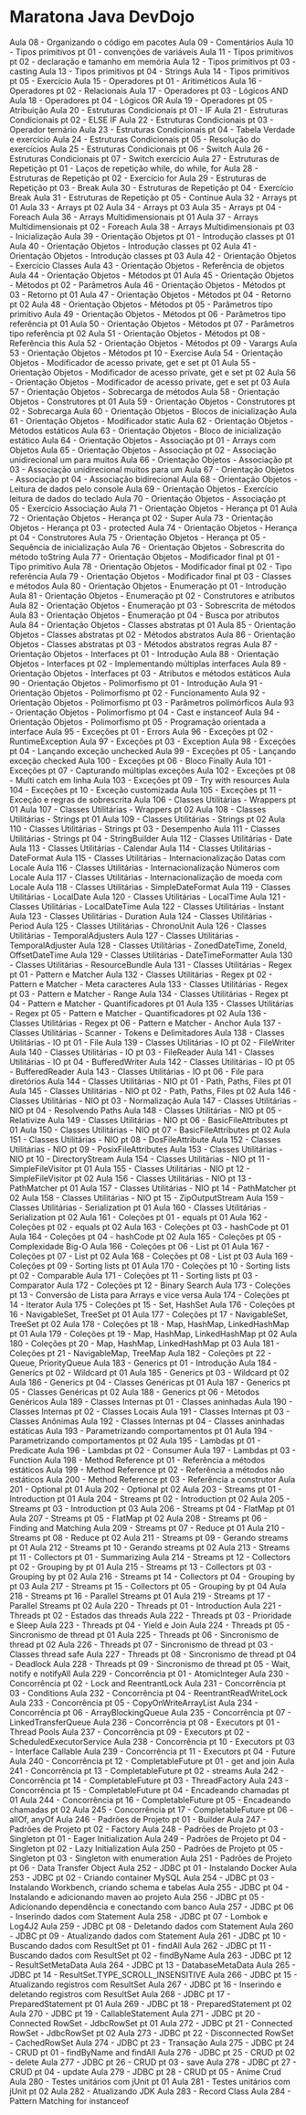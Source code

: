 # Maratona Java DevDojo

Aula 08 - Organizando o código em pacotes
Aula 09 - Comentários
Aula 10 - Tipos primitivos pt 01 - convenções de variáveis
Aula 11 - Tipos primitivos pt 02 - declaração e tamanho em memória
Aula 12 - Tipos primitivos pt 03 - casting
Aula 13 - Tipos primitivos pt 04 - Strings
Aula 14 - Tipos primitivos pt 05 - Exercício
Aula 15 - Operadores pt 01 - Aritiméticos
Aula 16 - Operadores pt 02 - Relacionais
Aula 17 - Operadores pt 03 - Lógicos AND
Aula 18 - Operadores pt 04 - Lógicos OR
Aula 19 - Operadores pt 05 - Atribuição
Aula 20 - Estruturas Condicionais pt 01 - IF
Aula 21 - Estruturas Condicionais pt 02 - ELSE IF
Aula 22 - Estruturas Condicionais pt 03 - Operador ternário
Aula 23 - Estruturas Condicionais pt 04 - Tabela Verdade e exercício
Aula 24 - Estruturas Condicionais pt 05 - Resolução do exercícios
Aula 25 - Estruturas Condicionais pt 06 - Switch
Aula 26 - Estruturas Condicionais pt 07 - Switch exercício
Aula 27 - Estruturas de Repetição pt 01 - Laços de repetição while, do while, for
Aula 28 - Estruturas de Repetição pt 02 - Exercício for
Aula 29 - Estruturas de Repetição pt 03 - Break
Aula 30 - Estruturas de Repetição pt 04 - Exercício Break
Aula 31 - Estruturas de Repetição pt 05 - Continue
Aula 32 - Arrays pt 01
Aula 33 - Arrays pt 02
Aula 34 - Arrays pt 03
Aula 35 - Arrays pt 04 - Foreach
Aula 36 - Arrays Multidimensionais pt 01
Aula 37 - Arrays Multidimensionais pt 02 - Foreach
Aula 38 - Arrays Multidimensionais pt 03 - Inicialização
Aula 39 - Orientação Objetos pt 01 - Introdução classes pt 01
Aula 40 - Orientação Objetos - Introdução classes pt 02
Aula 41 - Orientação Objetos - Introdução classes pt 03
Aula 42 - Orientação Objetos - Exercício Classes
Aula 43 - Orientação Objetos - Referência de objetos
Aula 44 - Orientação Objetos - Métodos pt 01
Aula 45 - Orientação Objetos - Métodos pt 02 - Parâmetros
Aula 46 - Orientação Objetos - Métodos pt 03 - Retorno pt 01
Aula 47 - Orientação Objetos - Métodos pt 04 - Retorno pt 02
Aula 48 - Orientação Objetos - Métodos pt 05 - Parâmetros tipo primitivo
Aula 49 - Orientação Objetos - Métodos pt 06 - Parâmetros tipo referência pt 01
Aula 50 - Orientação Objetos - Métodos pt 07 - Parâmetros tipo referência pt 02
Aula 51 - Orientação Objetos - Métodos pt 08 - Referência this
Aula 52 - Orientação Objetos - Métodos pt 09 - Varargs
Aula 53 - Orientação Objetos - Métodos pt 10 - Exercise
Aula 54 - Orientação Objetos - Modificador de acesso private, get e set pt 01
Aula 55 - Orientação Objetos - Modificador de acesso private, get e set pt 02
Aula 56 - Orientação Objetos - Modificador de acesso private, get e set pt 03
Aula 57 - Orientação Objetos - Sobrecarga de métodos
Aula 58 - Orientação Objetos - Construtores pt 01
Aula 59 - Orientação Objetos - Construtores pt 02 - Sobrecarga
Aula 60 - Orientação Objetos - Blocos de inicialização
Aula 61 - Orientação Objetos - Modificador static
Aula 62 - Orientação Objetos - Métodos estáticos
Aula 63 - Orientação Objetos - Bloco de inicialização estático
Aula 64 - Orientação Objetos - Associação pt 01 - Arrays com Objetos
Aula 65 - Orientação Objetos - Associação pt 02 - Associação unidirecional um para muitos
Aula 66 - Orientação Objetos - Associação pt 03 - Associação unidirecional muitos para um
Aula 67 - Orientação Objetos - Associação pt 04 - Associação bidirecional
Aula 68 - Orientação Objetos - Leitura de dados pelo console
Aula 69 - Orientação Objetos - Exercício leitura de dados do teclado
Aula 70 - Orientação Objetos - Associação pt 05 - Exercício Associação
Aula 71 - Orientação Objetos - Herança pt 01
Aula 72 - Orientação Objetos - Herança pt 02 - Super
Aula 73 - Orientação Objetos - Herança pt 03 - protected
Aula 74 - Orientação Objetos - Herança pt 04 - Construtores
Aula 75 - Orientação Objetos - Herança pt 05 - Sequência de inicialização
Aula 76 - Orientação Objetos - Sobrescrita do método toString
Aula 77 - Orientação Objetos - Modificador final pt 01 - Tipo primitivo
Aula 78 - Orientação Objetos - Modificador final pt 02 - Tipo referência
Aula 79 - Orientação Objetos - Modificador final pt 03 - Classes e métodos
Aula 80 - Orientação Objetos - Enumeração pt 01 - Introdução
Aula 81 - Orientação Objetos - Enumeração pt 02 - Construtores e atributos
Aula 82 - Orientação Objetos - Enumeração pt 03 - Sobrescrita de métodos
Aula 83 - Orientação Objetos - Enumeração pt 04 - Busca por atributos
Aula 84 - Orientação Objetos - Classes abstratas pt 01
Aula 85 - Orientação Objetos - Classes abstratas pt 02 - Métodos abstratos
Aula 86 - Orientação Objetos - Classes abstratas pt 03 - Métodos abstratos regras
Aula 87 - Orientação Objetos - Interfaces pt 01 - Introdução
Aula 88 - Orientação Objetos - Interfaces pt 02 - Implementando múltiplas interfaces
Aula 89 - Orientação Objetos - Interfaces pt 03 - Atributos e métodos estáticos
Aula 90 - Orientação Objetos - Polimorfismo pt 01 - Introdução
Aula 91 - Orientação Objetos - Polimorfismo pt 02 - Funcionamento
Aula 92 - Orientação Objetos - Polimorfismo pt 03 - Parâmetros polimórficos
Aula 93 - Orientação Objetos - Polimorfismo pt 04 - Cast e instanceof
Aula 94 - Orientação Objetos - Polimorfismo pt 05 - Programação orientada a interface
Aula 95 - Exceções pt 01 - Errors
Aula 96 - Exceções pt 02 - RuntimeException
Aula 97 - Exceções pt 03 - Exception
Aula 98 - Exceções pt 04 - Lançando exceção unchecked
Aula 99 - Exceções pt 05 - Lançando exceção checked
Aula 100 - Exceções pt 06 - Bloco Finally
Aula 101 - Exceções pt 07 - Capturando múltiplas exceções
Aula 102 - Exceções pt 08 - Multi catch em linha
Aula 103 - Exceções pt 09 - Try with resources
Aula 104 - Exceções pt 10 - Exceção customizada
Aula 105 - Exceções pt 11 - Exceção e regras de sobrescrita
Aula 106 - Classes Utilitárias - Wrappers pt 01
Aula 107 - Classes Utilitárias - Wrappers pt 02
Aula 108 - Classes Utilitárias - Strings pt 01
Aula 109 - Classes Utilitárias - Strings pt 02
Aula 110 - Classes Utilitárias - Strings pt 03 - Desempenho
Aula 111 - Classes Utilitárias - Strings pt 04 - StringBuilder
Aula 112 - Classes Utilitárias - Date
Aula 113 - Classes Utilitárias - Calendar
Aula 114 - Classes Utilitárias - DateFormat
Aula 115 - Classes Utilitárias - Internacionalização Datas com Locale
Aula 116 - Classes Utilitárias - Internacionalização Números com Locale
Aula 117 - Classes Utilitárias - Internacionalização de moeda com Locale
Aula 118 - Classes Utilitárias - SimpleDateFormat
Aula 119 - Classes Utilitárias - LocalDate
Aula 120 - Classes Utilitárias - LocalTime
Aula 121 - Classes Utilitárias - LocalDateTime
Aula 122 - Classes Utilitárias - Instant
Aula 123 - Classes Utilitárias - Duration
Aula 124 - Classes Utilitárias - Period
Aula 125 - Classes Utilitárias - ChronoUnit
Aula 126 - Classes Utilitárias - TemporalAdjusters
Aula 127 - Classes Utilitárias - TemporalAdjuster
Aula 128 - Classes Utilitárias - ZonedDateTime, ZoneId, OffsetDateTime
Aula 129 - Classes Utilitárias - DateTimeFormatter
Aula 130 - Classes Utilitárias - ResourceBundle
Aula 131 - Classes Utilitárias - Regex pt 01 - Pattern e Matcher
Aula 132 - Classes Utilitárias - Regex pt 02 - Pattern e Matcher - Meta caracteres
Aula 133 - Classes Utilitárias - Regex pt 03 - Pattern e Matcher - Range
Aula 134 - Classes Utilitárias - Regex pt 04 - Pattern e Matcher - Quantificadores pt 01
Aula 135 - Classes Utilitárias - Regex pt 05 - Pattern e Matcher - Quantificadores pt 02
Aula 136 - Classes Utilitárias - Regex pt 06 - Pattern e Matcher - Anchor
Aula 137 - Classes Utilitárias - Scanner - Tokens e Delimitadores
Aula 138 - Classes Utilitárias - IO pt 01 - File
Aula 139 - Classes Utilitárias - IO pt 02 - FileWriter
Aula 140 - Classes Utilitárias - IO pt 03 - FileReader
Aula 141 - Classes Utilitárias - IO pt 04 - BufferedWriter
Aula 142 - Classes Utilitárias - IO pt 05 - BufferedReader
Aula 143 - Classes Utilitárias - IO pt 06 - File para diretórios
Aula 144 - Classes Utilitárias - NIO pt 01 - Path, Paths, Files pt 01
Aula 145 - Classes Utilitárias - NIO pt 02 - Path, Paths, Files pt 02
Aula 146 - Classes Utilitárias - NIO pt 03 - Normalização
Aula 147 - Classes Utilitárias - NIO pt 04 - Resolvendo Paths
Aula 148 - Classes Utilitárias - NIO pt 05 - Relativize
Aula 149 - Classes Utilitárias - NIO pt 06 - BasicFileAttributes pt 01
Aula 150 - Classes Utilitárias - NIO pt 07 - BasicFileAttributes pt 02
Aula 151 - Classes Utilitárias - NIO pt 08 - DosFileAttribute
Aula 152 - Classes Utilitárias - NIO pt 09 - PosixFileAttributes
Aula 153 - Classes Utilitárias - NIO pt 10 - DirectoryStream
Aula 154 - Classes Utilitárias - NIO pt 11 - SimpleFileVisitor pt 01
Aula 155 - Classes Utilitárias - NIO pt 12 - SimpleFileVisitor pt 02
Aula 156 - Classes Utilitárias - NIO pt 13 - PathMatcher pt 01
Aula 157 - Classes Utilitárias - NIO pt 14 - PathMatcher pt 02
Aula 158 - Classes Utilitárias - NIO pt 15 - ZipOutputStream
Aula 159 - Classes Utilitárias - Serialization pt 01
Aula 160 - Classes Utilitárias - Serialization pt 02
Aula 161 - Coleções pt 01 - equals pt 01
Aula 162 - Coleções pt 02 - equals pt 02
Aula 163 - Coleções pt 03 - hashCode pt 01
Aula 164 - Coleções pt 04 - hashCode pt 02
Aula 165 - Coleções pt 05 - Complexidade Big-O
Aula 166 - Coleções pt 06 - List pt 01
Aula 167 - Coleções pt 07 - List pt 02
Aula 168 - Coleções pt 08 - List pt 03
Aula 169 - Coleções pt 09 - Sorting lists pt 01
Aula 170 - Coleções pt 10 - Sorting lists pt 02 - Comparable
Aula 171 - Coleções pt 11 - Sorting lists pt 03 - Comparator
Aula 172 - Coleções pt 12 - Binary Search
Aula 173 - Coleções pt 13 - Conversão de Lista para Arrays e vice versa
Aula 174 - Coleções pt 14 - Iterator
Aula 175 - Coleções pt 15 - Set, HashSet
Aula 176 - Coleções pt 16 - NavigableSet, TreeSet pt 01
Aula 177 - Coleções pt 17 - NavigableSet, TreeSet pt 02
Aula 178 - Coleções pt 18 - Map, HashMap, LinkedHashMap pt 01
Aula 179 - Coleções pt 19 - Map, HashMap, LinkedHashMap pt 02
Aula 180 - Coleções pt 20 - Map, HashMap, LinkedHashMap pt 03
Aula 181 - Coleções pt 21 - NavigableMap, TreeMap
Aula 182 - Coleções pt 22 - Queue, PriorityQueue
Aula 183 - Generics pt 01 - Introdução
Aula 184 - Generics pt 02 - Wildcard pt 01
Aula 185 - Generics pt 03 - Wildcard pt 02
Aula 186 - Generics pt 04 - Classes Genéricas pt 01
Aula 187 - Generics pt 05 - Classes Genéricas pt 02
Aula 188 - Generics pt 06 - Métodos Genéricos
Aula 189 - Classes Internas pt 01 - Classes aninhadas
Aula 190 - Classes Internas pt 02 - Classes Locais
Aula 191 - Classes Internas pt 03 - Classes Anônimas
Aula 192 - Classes Internas pt 04 - Classes aninhadas estáticas
Aula 193 - Parametrizando comportamentos pt 01
Aula 194 - Parametrizando comportamentos pt 02
Aula 195 - Lambdas pt 01 - Predicate
Aula 196 - Lambdas pt 02 - Consumer
Aula 197 - Lambdas pt 03 - Function
Aula 198 - Method Reference pt 01 - Referência a métodos estáticos
Aula 199 - Method Reference pt 02 - Referência a métodos não estáticos
Aula 200 - Method Reference pt 03 - Referência a construtor
Aula 201 - Optional pt 01
Aula 202 - Optional pt 02
Aula 203 - Streams pt 01 - Introduction pt 01
Aula 204 - Streams pt 02 - Introduction pt 02
Aula 205 - Streams pt 03 - Introduction pt 03
Aula 206 - Streams pt 04 - FlatMap pt 01
Aula 207 - Streams pt 05 - FlatMap pt 02
Aula 208 - Streams pt 06 - Finding and Matching
Aula 209 - Streams pt 07 - Reduce pt 01
Aula 210 - Streams pt 08 - Reduce pt 02
Aula 211 - Streams pt 09 - Gerando streams pt 01
Aula 212 - Streams pt 10 - Gerando streams pt 02
Aula 213 - Streams pt 11 - Collectors pt 01 - Summarizing
Aula 214 - Streams pt 12 - Collectors pt 02 - Grouping by pt 01
Aula 215 - Streams pt 13 - Collectors pt 03 - Grouping by pt 02
Aula 216 - Streams pt 14 - Collectors pt 04 - Grouping by pt 03
Aula 217 - Streams pt 15 - Collectors pt 05 - Grouping by pt 04
Aula 218 - Streams pt 16 - Parallel Streams pt 01
Aula 219 - Streams pt 17 - Parallel Streams pt 02
Aula 220 - Threads pt 01 - Introduction
Aula 221 - Threads pt 02 - Estados das threads
Aula 222 - Threads pt 03 - Prioridade e Sleep
Aula 223 - Threads pt 04 - Yield e Join
Aula 224 - Threads pt 05 - Sincronismo de thread pt 01
Aula 225 - Threads pt 06 - Sincronismo de thread pt 02
Aula 226 - Threads pt 07 - Sincronismo de thread pt 03 - Classes thread safe
Aula 227 - Threads pt 08 - Sincronismo de thread pt 04 - Deadlock
Aula 228 - Threads pt 09 - Sincronismo de thread pt 05 - Wait, notify e notifyAll
Aula 229 - Concorrência pt 01 - AtomicInteger
Aula 230 - Concorrência pt 02 - Lock and ReentrantLock
Aula 231 - Concorrência pt 03 - Conditions
Aula 232 - Concorrência pt 04 - ReentrantReadWriteLock
Aula 233 - Concorrência pt 05 - CopyOnWriteArrayList
Aula 234 - Concorrência pt 06 - ArrayBlockingQueue
Aula 235 - Concorrência pt 07 - LinkedTransferQueue
Aula 236 - Concorrência pt 08 - Executors pt 01 - Thread Pools
Aula 237 - Concorrência pt 09 - Executors pt 02 - ScheduledExecutorService
Aula 238 - Concorrência pt 10 - Executors pt 03 - Interface Callable
Aula 239 - Concorrência pt 11 - Executors pt 04 - Future
Aula 240 - Concorrência pt 12 - CompletableFuture pt 01 - get and join
Aula 241 - Concorrência pt 13 - CompletableFuture pt 02 - streams
Aula 242 - Concorrência pt 14 - CompletableFuture pt 03 - ThreadFactory
Aula 243 - Concorrência pt 15 - CompletableFuture pt 04 - Encadeando chamadas pt 01
Aula 244 - Concorrência pt 16 - CompletableFuture pt 05 - Encadeando chamadas pt 02
Aula 245 - Concorrência pt 17 - CompletableFuture pt 06 - allOf, anyOf
Aula 246 - Padrões de Projeto pt 01 - Builder
Aula 247 - Padrões de Projeto pt 02 - Factory
Aula 248 - Padrões de Projeto pt 03 - Singleton pt 01 - Eager Initialization
Aula 249 - Padrões de Projeto pt 04 - Singleton pt 02 - Lazy Initialization
Aula 250 - Padrões de Projeto pt 05 - Singleton pt 03 - Singleton with enumeration
Aula 251 - Padrões de Projeto pt 06 - Data Transfer Object
Aula 252 - JDBC pt 01 - Instalando Docker
Aula 253 - JDBC pt 02 - Criando container MySQL
Aula 254 - JDBC pt 03 - Instalando Workbench, criando schema e tabelas
Aula 255 - JDBC pt 04 - Instalando e adicionando maven ao projeto
Aula 256 - JDBC pt 05 - Adicionando dependência e conectando com banco
Aula 257 - JDBC pt 06 - Inserindo dados com Statement
Aula 258 - JDBC pt 07 - Lombok e Log4J2
Aula 259 - JDBC pt 08 - Deletando dados com Statement
Aula 260 - JDBC pt 09 - Atualizando dados com Statement
Aula 261 - JDBC pt 10 - Buscando dados com ResultSet pt 01 - findAll
Aula 262 - JDBC pt 11 - Buscando dados com ResultSet pt 02 - findByName
Aula 263 - JDBC pt 12 - ResultSetMetaData
Aula 264 - JDBC pt 13 - DatabaseMetaData
Aula 265 - JDBC pt 14 - ResultSet.TYPE_SCROLL_INSENSITIVE
Aula 266 - JDBC pt 15 - Atualizando registros com ResultSet
Aula 267 - JDBC pt 16 - Inserindo e deletando registros com ResultSet
Aula 268 - JDBC pt 17 - PreparedStatement pt 01
Aula 269 - JDBC pt 18 - PreparedStatement pt 02
Aula 270 - JDBC pt 19 - CallableStatement
Aula 271 - JDBC pt 20 - Connected RowSet - JdbcRowSet pt 01
Aula 272 - JDBC pt 21 - Connected RowSet - JdbcRowSet pt 02
Aula 273 - JDBC pt 22 - Disconnected RowSet - CachedRowSet
Aula 274 - JDBC pt 23 - Transação
Aula 275 - JDBC pt 24 - CRUD pt 01 - findByName and findAll
Aula 276 - JDBC pt 25 - CRUD pt 02 - delete
Aula 277 - JDBC pt 26 - CRUD pt 03 - save
Aula 278 - JDBC pt 27 - CRUD pt 04 - update
Aula 279 - JDBC pt 28 - CRUD pt 05 - Anime Crud
Aula 280 - Testes unitários com jUnit pt 01
Aula 281 - Testes unitários com jUnit pt 02
Aula 282 - Atualizando JDK
Aula 283 - Record Class
Aula 284 - Pattern Matching for instanceof
